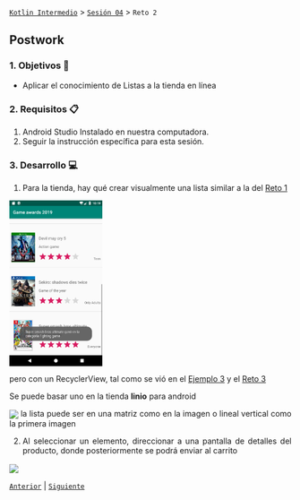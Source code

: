 [`Kotlin Intermedio`](../../Readme.md) > [`Sesión 04`](../Readme.md) > `Reto 2`

## Postwork

<div style="text-align: justify;">

### 1. Objetivos :dart:

- Aplicar el conocimiento de Listas a la tienda en línea

### 2. Requisitos :clipboard:

1. Android Studio Instalado en nuestra computadora.
2. Seguir la instrucción específica para esta sesión.

### 3. Desarrollo :computer:

1. Para la tienda, hay qué crear visualmente una lista similar a la del [Reto 1](../Reto-01) 

<img src="../Reto-01/result.png" width="33%" align="center"/>


pero con un RecyclerView, tal como se vió en el [Ejemplo 3](../Ejemplo-03) y el [Reto 3](../Reto-03)

Se puede basar uno en la tienda **linio** para android

<img src="list.png" width="33%" align="center"/>
la lista puede ser en una matriz como en la imagen o lineal vertical como la primera imagen

2. Al seleccionar un elemento, direccionar a una pantalla de detalles del producto, donde posteriormente se podrá enviar al carrito

<img src="details.png" width="33%" align="center"/>



[`Anterior`](../Proyecto/Readme.md) | [`Siguiente`](../../Sesion-05/Readme.md)




</div>

